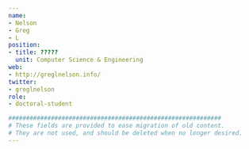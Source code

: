 ```yaml
---
name:
- Nelson
- Greg
- L
position:
- title: ?????
  unit: Computer Science & Engineering
web:
- http://greglnelson.info/
twitter:
- greglnelson
role:
- doctoral-student

############################################################
# These fields are provided to ease migration of old content.
# They are not used, and should be deleted when no longer desired.
---
```

